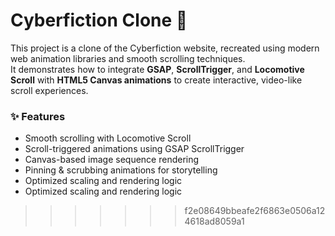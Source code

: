 # Cyberfiction Clone 🚀

This project is a clone of the Cyberfiction website, recreated using modern web animation libraries and smooth scrolling techniques.  
It demonstrates how to integrate **GSAP**, **ScrollTrigger**, and **Locomotive Scroll** with **HTML5 Canvas animations** to create interactive, video-like scroll experiences.  

### ✨ Features
- Smooth scrolling with Locomotive Scroll
- Scroll-triggered animations using GSAP ScrollTrigger
- Canvas-based image sequence rendering
- Pinning & scrubbing animations for storytelling
- Optimized scaling and rendering logic
- Optimized scaling and rendering logic
>>>>>>> f2e08649bbeafe2f6863e0506a124618ad8059a1

